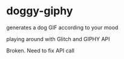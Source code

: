 # doggy-giphy
generates a dog GIF according to your mood


playing around with Glitch and GIPHY API

Broken. Need to fix API call
